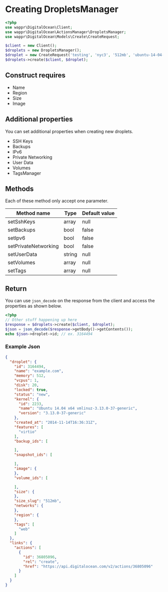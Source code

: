 # Creating DropletsManager

```php
<?php
use wappr\DigitalOcean\Client;
use wappr\DigitalOcean\ActionsManager\DropletsManager;
use wappr\DigitalOcean\Models\Create\CreateRequest;

$client = new Client();
$droplets = new DropletsManager();
$droplet = new CreateRequest('testing', 'nyc3', '512mb', 'ubuntu-14-04-x64');
$droplets->create($client, $droplet);
```

## Construct requires

* Name
* Region
* Size
* Image

## Additional properties

You can set additional properties when creating new droplets.

* SSH Keys
* Backups
* IPv6
* Private Networking
* User Data
* Volumes
* TagsManager

## Methods

Each of these method only accept one parameter.

| Method name           | Type   | Default value  |
| --------------------- | ------ | -------------- |
| setSshKeys            | array  | null           |
| setBackups            | bool   | false          |
| setIpv6               | bool   | false          |
| setPrivateNetworking  | bool   | false          |
| setUserData           | string | null           |
| setVolumes            | array  | null           |
| setTags               | array  | null           |

## Return

You can use `json_decode` on the response from the client and access the properties as shown below.

```php
<?php
// Other stuff happening up here
$response = $droplets->create($client, $droplet);
$json = json_decode($response->getBody()->getContents());
echo $json->droplet->id; // ex. 3164494
```

### Example Json

```json
{
  "droplet": {
    "id": 3164494,
    "name": "example.com",
    "memory": 512,
    "vcpus": 1,
    "disk": 20,
    "locked": true,
    "status": "new",
    "kernel": {
      "id": 2233,
      "name": "Ubuntu 14.04 x64 vmlinuz-3.13.0-37-generic",
      "version": "3.13.0-37-generic"
    },
    "created_at": "2014-11-14T16:36:31Z",
    "features": [
      "virtio"
    ],
    "backup_ids": [

    ],
    "snapshot_ids": [

    ],
    "image": {
    },
    "volume_ids": [

    ],
    "size": {
    },
    "size_slug": "512mb",
    "networks": {
    },
    "region": {
    },
    "tags": [
      "web"
    ]
  },
  "links": {
    "actions": [
      {
        "id": 36805096,
        "rel": "create",
        "href": "https://api.digitalocean.com/v2/actions/36805096"
      }
    ]
  }
}
```
